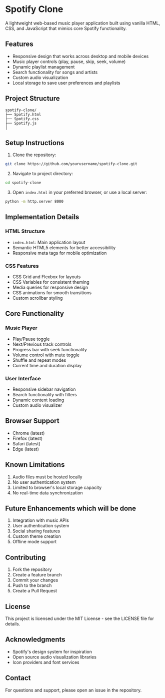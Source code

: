 # Spotify Clone

A lightweight web-based music player application built using vanilla HTML, CSS, and JavaScript that mimics core Spotify functionality.

## Features

- Responsive design that works across desktop and mobile devices
- Music player controls (play, pause, skip, seek, volume)
- Dynamic playlist management
- Search functionality for songs and artists
- Custom audio visualization
- Local storage to save user preferences and playlists

## Project Structure

```
spotify-clone/
├── Spotify.html
├── Spotify.css
├── Spotify.js
│
```

## Setup Instructions

1. Clone the repository:
```bash
git clone https://github.com/yourusername/spotify-clone.git
```

2. Navigate to project directory:
```bash
cd spotify-clone
```

3. Open `index.html` in your preferred browser, or use a local server:
```bash
python -m http.server 8000
```

## Implementation Details

### HTML Structure
- `index.html`: Main application layout
- Semantic HTML5 elements for better accessibility
- Responsive meta tags for mobile optimization

### CSS Features
- CSS Grid and Flexbox for layouts
- CSS Variables for consistent theming
- Media queries for responsive design
- CSS animations for smooth transitions
- Custom scrollbar styling


## Core Functionality

### Music Player
- Play/Pause toggle
- Next/Previous track controls
- Progress bar with seek functionality
- Volume control with mute toggle
- Shuffle and repeat modes
- Current time and duration display


### User Interface
- Responsive sidebar navigation
- Search functionality with filters
- Dynamic content loading
- Custom audio visualizer

## Browser Support

- Chrome (latest)
- Firefox (latest)
- Safari (latest)
- Edge (latest)

## Known Limitations

1. Audio files must be hosted locally
2. No user authentication system
3. Limited to browser's local storage capacity
4. No real-time data synchronization

## Future Enhancements which will be done

1. Integration with music APIs
2. User authentication system
3. Social sharing features
4. Custom theme creation
5. Offline mode support

## Contributing

1. Fork the repository
2. Create a feature branch
3. Commit your changes
4. Push to the branch
5. Create a Pull Request

## License

This project is licensed under the MIT License - see the LICENSE file for details.

## Acknowledgments

- Spotify's design system for inspiration
- Open source audio visualization libraries
- Icon providers and font services

## Contact

For questions and support, please open an issue in the repository.
